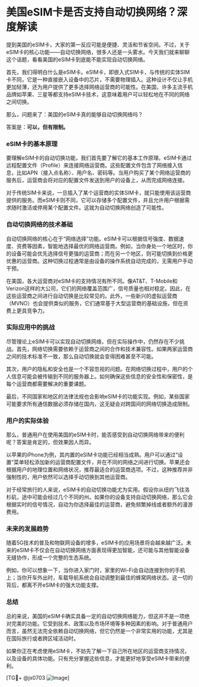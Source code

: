 # 美国eSIM卡是否支持自动切换网络？深度解读

提到美国的eSIM卡，大家的第一反应可能是便捷、灵活和节省空间。不过，关于eSIM卡的核心功能——自动切换网络，很多人还是一头雾水。今天我们就来聊聊这个话题，看看美国的eSIM卡到底能不能实现自动切换网络。

首先，我们得明白什么是eSIM卡。eSIM卡，即嵌入式SIM卡，与传统的实体SIM卡不同，它是一种直接嵌入设备中的芯片，不需要物理插入。这种设计不仅让手机更加轻薄，还为用户提供了更多选择网络运营商的可能性。在美国，许多主流手机品牌如苹果、三星等都支持eSIM卡技术，这意味着用户可以轻松地在不同的网络之间切换。

那么，问题来了：美国的eSIM卡真的能够自动切换网络吗？

答案是：**可以，但有限制。**

### eSIM卡的基本原理

要理解eSIM卡的自动切换功能，我们首先要了解它的基本工作原理。eSIM卡通过远程配置文件（Profile）来连接网络运营商。这些配置文件包含了网络接入信息，比如APN（接入点名称）、用户名、密码等。当用户购买了某个网络运营商的服务后，运营商会将对应的配置文件发送到用户的设备上，从而完成网络连接。

对于传统SIM卡来说，一旦插入了某个运营商的实体SIM卡，就只能使用该运营商提供的服务。而eSIM卡则不同，它可以存储多个配置文件，并且允许用户根据需求随时激活或停用某个配置文件。这就为自动切换网络创造了可能性。

### 自动切换网络的技术基础

自动切换网络的核心在于“网络选择”功能。eSIM卡可以根据信号强度、数据速度、资费等因素，智能地选择最优的网络运营商。例如，当你身处一个地区时，你的设备可能会优先选择信号更强的运营商；而在另一个地区，则可能切换到价格更优惠的运营商。这种切换过程通常是由设备的操作系统自动完成的，无需用户手动干预。

在美国，各大运营商对eSIM卡的支持情况有所不同。像AT&T、T-Mobile和Verizon这样的大公司，它们的网络覆盖范围广，信号质量也相对稳定。因此，在这些运营商之间进行自动切换是比较常见的。此外，一些新兴的虚拟运营商（MVNO）也会提供类似的服务，它们通常基于大型运营商的基础设施，但在资费上更具竞争力。

### 实际应用中的挑战

尽管理论上eSIM卡可以实现自动切换网络，但在实际操作中，仍然存在不少挑战。首先，网络切换需要依赖于运营商之间的合作和技术兼容性。如果两家运营商之间的技术标准不一致，那么自动切换就会变得困难甚至不可能。

其次，用户的隐私和安全也是一个不容忽视的问题。在网络切换过程中，用户的个人信息可能会被传输到不同的服务器上。如何确保这些信息的安全性和保密性，是每个运营商都需要解决的重要课题。

最后，不同国家和地区的法律法规也会影响eSIM卡的功能实现。例如，某些国家可能要求所有通信数据必须存储在国内，这无疑会对跨国间的网络切换造成限制。

### 用户的实际体验

那么，普通用户在使用美国的eSIM卡时，能否感受到自动切换网络带来的便利呢？答案是肯定的，但效果因人而异。

以苹果的iPhone为例，其内置的eSIM卡功能已经相当成熟。用户可以通过“设置”菜单轻松添加新的运营商配置文件，并在不同的网络之间进行切换。苹果还会根据用户的地理位置和网络状况，推荐最适合的运营商选项。不过，这种推荐并非强制性的，用户依然可以选择手动切换到其他运营商。

对于经常旅行的人来说，eSIM卡的自动切换功能尤为实用。假设你从纽约飞往洛杉矶，途中可能会经过几个不同的州。如果你的设备支持自动切换网络，那么它会根据实时的信号情况，自动为你选择最佳的运营商，避免频繁掉线或者额外的漫游费用。

### 未来的发展趋势

随着5G技术的普及和物联网设备的增多，eSIM卡的应用场景将会越来越广泛。未来的eSIM卡不仅会在自动切换网络方面表现得更加智能，还可能与其他智能设备无缝协作，形成一个完整的生态系统。

例如，你可以想象一下，当你进入家门时，家里的Wi-Fi会自动连接到你的手机上；当你开车外出时，车载导航系统会自动调整到最佳的蜂窝网络状态。这一切的背后，都离不开eSIM卡的强大功能支撑。

### 总结

总的来说，美国的eSIM卡确实具备一定的自动切换网络能力，但这并不是一项绝对完美的功能。它受到技术、政策以及市场环境等多种因素的影响。对于普通用户而言，虽然无法完全依赖自动切换网络，但它仍然是一个非常实用的功能，尤其是在国际旅行或者跨区域活动时。

如果你正在考虑使用eSIM卡，不妨先了解一下自己所在地区的运营商支持情况，以及设备的具体功能。只有充分掌握这些信息，才能更好地享受eSIM卡带来的便利。

[TG💪+ @jx0703 ![Image](https://github.com/user-attachments/assets/dbca1d08-cadb-493c-b0ec-ad6f7a83f270)]